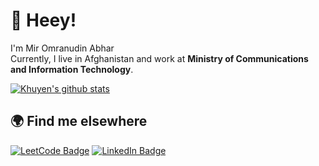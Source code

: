 <h1>
👋  Heey! <br>
  </h1>
I'm Mir Omranudin Abhar <br>
Currently, I live in Afghanistan and work at <b>Ministry of Communications and Information Technology</b>.

 <br/>
 
[![Khuyen's github stats](https://github-readme-stats.vercel.app/api?username=omranabhar&count_private=true&show_icons=true&theme=radical&hide_rank=false)](https://github.com/anuraghazra/github-readme-stats)

<!-- 
## 💼 Skills

![](https://img.shields.io/badge/Code-JavaScript-informational?style=plastic&logo=JavaScript&logoColor=white&color=4ABfff&bgcolor=blue)
![](https://img.shields.io/badge/Code-TypeScript-informational?style=plastic&logo=TypeScript&logoColor=white&color=4ABfff)
![](https://img.shields.io/badge/Code-Angular-informational?style=plastic&logo=angular&logoColor=white&color=4ABfff)
![](https://img.shields.io/badge/Code-React-informational?style=plastic&logo=react&logoColor=white&color=4ABfff)
![](https://img.shields.io/badge/Code-Redux-informational?style=plastic&logo=Redux&logoColor=white&color=4ABfff)
 -->
## 🌍 Find me elsewhere
[![LeetCode Badge](https://img.shields.io/badge/Leetcode-Profile-informational?style=flat&logo=leetcode&logoColor=white&color=1CA2F1)](https://leetcode.com/Omranabhar)
[![LinkedIn Badge](https://img.shields.io/badge/LinkedIn-Profile-informational?style=flat&logo=linkedin&logoColor=white&color=0D76A8)](https://www.linkedin.com/in/omranabhar)

